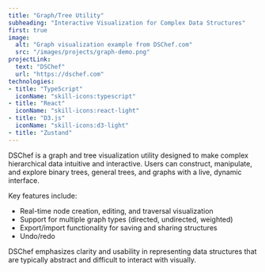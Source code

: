 ```yaml
---
title: "Graph/Tree Utility"
subheading: "Interactive Visualization for Complex Data Structures"
first: true
image:
  alt: "Graph visualization example from DSChef.com"
  src: "/images/projects/graph-demo.png"
projectLink:
  text: "DSChef"
  url: "https://dschef.com"
technologies:
- title: "TypeScript"
  iconName: "skill-icons:typescript"
- title: "React"
  iconName: "skill-icons:react-light"
- title: "D3.js"
  iconName: "skill-icons:d3-light"
- title: "Zustand"
---
```


DSChef is a graph and tree visualization utility designed to make complex hierarchical data intuitive and interactive. Users can construct, manipulate, and explore binary trees, general trees, and graphs with a live, dynamic interface.

Key features include:  
- Real-time node creation, editing, and traversal visualization  
- Support for multiple graph types (directed, undirected, weighted)  
- Export/import functionality for saving and sharing structures  
- Undo/redo

DSChef emphasizes clarity and usability in representing data structures that are typically abstract and difficult to interact with visually.
